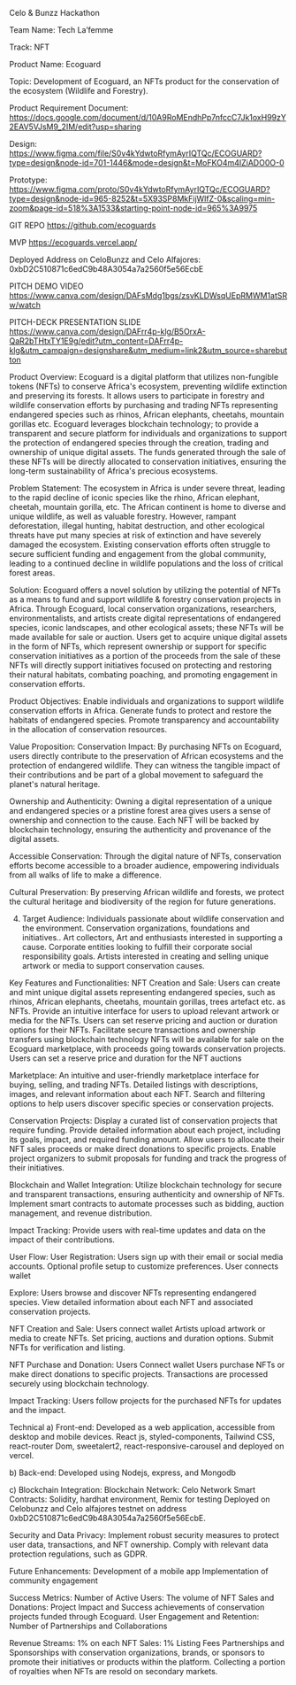 Celo & Bunzz Hackathon


Team Name: Tech La’femme


Track: NFT


Product Name: Ecoguard


Topic: Development of Ecoguard, an NFTs product for the conservation of the ecosystem (Wildlife and Forestry).

Product Requirement Document:
https://docs.google.com/document/d/10A9RoMEndhPp7nfccC7Jk1oxH99zY2EAV5VJsM9_2IM/edit?usp=sharing

Design: https://www.figma.com/file/S0v4kYdwtoRfymAyrIQTQc/ECOGUARD?type=design&node-id=701-1446&mode=design&t=MoFKO4m4IZiADO0O-0 

Prototype:
https://www.figma.com/proto/S0v4kYdwtoRfymAyrIQTQc/ECOGUARD?type=design&node-id=965-8252&t=5X93SP8MkFijWlfZ-0&scaling=min-zoom&page-id=518%3A1533&starting-point-node-id=965%3A9975 

GIT REPO
https://github.com/ecoguards 

MVP
https://ecoguards.vercel.app/ 

Deployed Address on CeloBunzz and Celo Alfajores: 0xbD2C510871c6edC9b48A3054a7a2560f5e56EcbE

PITCH DEMO VIDEO
https://www.canva.com/design/DAFsMdg1bgs/zsvKLDWsqUEpRMWM1atSRw/watch 

PITCH-DECK PRESENTATION SLIDE
https://www.canva.com/design/DAFrr4p-klg/B5OrxA-QaR2bTHtxTY1E9g/edit?utm_content=DAFrr4p-klg&utm_campaign=designshare&utm_medium=link2&utm_source=sharebutton 

Product Overview:
Ecoguard is a digital platform that utilizes non-fungible tokens (NFTs) to conserve Africa's ecosystem, preventing wildlife extinction and preserving its forests. It allows users to participate in forestry and wildlife conservation efforts by purchasing and trading NFTs representing endangered species such as rhinos, African elephants, cheetahs, mountain gorillas etc. 
Ecoguard leverages blockchain technology; to provide a transparent and secure platform for individuals and organizations to support the protection of endangered species through the creation, trading and ownership of unique digital assets. The funds generated through the sale of these NFTs will be directly allocated to conservation initiatives, ensuring the long-term sustainability of Africa's precious ecosystems.

Problem Statement:
The ecosystem in Africa is under severe threat, leading to the rapid decline of iconic species like the rhino, African elephant, cheetah, mountain gorilla, etc. The African continent is home to diverse and unique wildlife, as well as valuable forestry. However, rampant deforestation, illegal hunting, habitat destruction, and other ecological threats have put many species at risk of extinction and have severely damaged the ecosystem. Existing conservation efforts often struggle to secure sufficient funding and engagement from the global community, leading to a continued decline in wildlife populations and the loss of critical forest areas.

Solution:
Ecoguard offers a novel solution by utilizing the potential of NFTs as a means to fund and support wildlife & forestry conservation projects in Africa. Through Ecoguard, local conservation organizations, researchers, environmentalists, and artists create digital representations of endangered species, iconic landscapes, and other ecological assets;  these NFTs will be made available for sale or auction. Users get to acquire unique digital assets in the form of NFTs, which represent ownership or support for specific conservation initiatives as a portion of the proceeds from the sale of these NFTs will directly support initiatives focused on protecting and restoring their natural habitats, combating poaching, and promoting engagement in conservation efforts.

Product Objectives:
  Enable individuals and organizations to support wildlife conservation efforts in Africa.
  Generate funds to protect and restore the habitats of endangered species.
   Promote transparency and accountability in the allocation of conservation resources.


Value Proposition:
Conservation Impact: By purchasing NFTs on Ecoguard, users directly contribute to the preservation of African ecosystems and the protection of endangered wildlife. They can witness the tangible impact of their contributions and be part of a global movement to safeguard the planet's natural heritage.

Ownership and Authenticity: Owning a digital representation of a unique and endangered species or a pristine forest area gives users a sense of ownership and connection to the cause. Each NFT will be backed by blockchain technology, ensuring the authenticity and provenance of the digital assets.

Accessible Conservation: Through the digital nature of NFTs, conservation efforts become accessible to a broader audience, empowering individuals from all walks of life to make a difference.

Cultural Preservation: By preserving African wildlife and forests, we protect the cultural heritage and biodiversity of the region for future generations.

4. Target Audience:
Individuals passionate about wildlife conservation and the environment.
Conservation organizations, foundations and initiatives..
Art collectors, Art and enthusiasts interested in supporting a cause.
Corporate entities looking to fulfill their corporate social responsibility goals.
Artists interested in creating and selling unique artwork or media to support conservation causes.


Key Features and Functionalities:
NFT Creation and Sale:
Users can create and mint unique digital assets representing endangered species, such as rhinos, African elephants, cheetahs, mountain gorillas, trees artefact etc. as NFTs.
Provide an intuitive interface for users to upload relevant artwork or media for the NFTs.
Users can set reserve pricing and auction or duration options for their NFTs.
Facilitate secure transactions and ownership transfers using blockchain technology
NFTs will be available for sale on the Ecoguard marketplace, with proceeds going towards conservation projects.
Users can set a reserve price and duration for the NFT auctions

Marketplace:
An intuitive and user-friendly marketplace interface for buying, selling, and trading NFTs.
Detailed listings with descriptions, images, and relevant information about each NFT.
Search and filtering options to help users discover specific species or conservation projects.

Conservation Projects:
Display a curated list of conservation projects that require funding.
Provide detailed information about each project, including its goals, impact, and required funding amount.
Allow users to allocate their NFT sales proceeds or make direct donations to specific projects.
Enable project organizers to submit proposals for funding and track the progress of their initiatives.

Blockchain and Wallet Integration:
Utilize blockchain technology for secure and transparent transactions, ensuring authenticity and ownership of NFTs.
Implement smart contracts to automate processes such as bidding, auction management, and revenue distribution.

Impact Tracking:
Provide users with real-time updates and data on the impact of their contributions.

User Flow:
User Registration:
Users sign up with their email or social media accounts.
Optional profile setup to customize preferences.
User connects wallet

Explore:
Users browse and discover NFTs representing endangered species.
View detailed information about each NFT and associated conservation projects.

NFT Creation and Sale:
Users connect wallet
Artists upload artwork or media to create NFTs.
Set pricing, auctions and duration options.
Submit NFTs for verification and listing.

NFT Purchase and Donation:
Users Connect wallet
Users purchase NFTs or make direct donations to specific projects.
Transactions are processed securely using blockchain technology.

Impact Tracking:
Users follow projects for the purchased NFTs for updates and the impact.

Technical 
a) Front-end: Developed as a web application, accessible from desktop and mobile devices.  React js, styled-components, Tailwind CSS, react-router Dom, sweetalert2, react-responsive-carousel and deployed on vercel. 

b) Back-end: Developed using Nodejs, express, and Mongodb

c) Blockchain Integration:
Blockchain Network: Celo Network 
Smart Contracts: Solidity, hardhat environment, Remix for testing
Deployed on Celobunzz and Celo alfajores testnet on address  0xbD2C510871c6edC9b48A3054a7a2560f5e56EcbE.


Security and Data Privacy:
Implement robust security measures to protect user data, transactions, and NFT ownership.
Comply with relevant data protection regulations, such as GDPR.

Future Enhancements:
Development of a mobile app
Implementation of community engagement 

Success Metrics:
Number of Active Users: 
The volume of NFT Sales and Donations: 
Project Impact and Success achievements of conservation projects funded through Ecoguard.
User Engagement and Retention: 
Number of Partnerships and Collaborations


Revenue Streams:
1% on each NFT Sales: 
1% Listing Fees
Partnerships and Sponsorships with conservation organizations, brands, or sponsors to promote their initiatives or products within the platform.
Collecting a portion of royalties when NFTs are resold on secondary markets.
